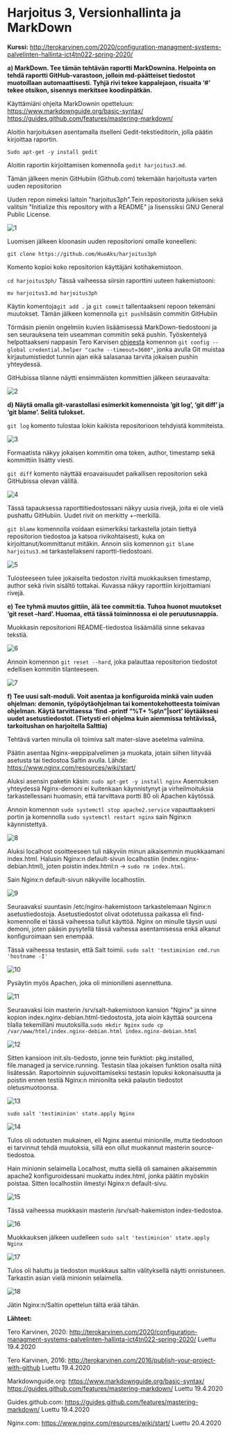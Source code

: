 # Harjoitus 3, Versionhallinta ja MarkDown

**Kurssi:** http://terokarvinen.com/2020/configuration-managment-systems-palvelinten-hallinta-ict4tn022-spring-2020/

**a) MarkDown. Tee tämän tehtävän raportti MarkDownina. Helpointa on tehdä raportti GitHub-varastoon, jolloin md-päätteiset tiedostot muotoillaan automaattisesti. Tyhjä rivi tekee kappalejaon, risuaita ‘#’ tekee otsikon, sisennys merkitsee koodinpätkän.**

Käyttämiäni ohjeita MarkDownin opetteluun: 
https://www.markdownguide.org/basic-syntax/ https://guides.github.com/features/mastering-markdown/

Aloitin harjoituksen asentamalla itselleni Gedit-tekstieditorin, jolla päätin kirjoittaa raportin.

`Sudo apt-get -y install gedit`

Aloitin raportin kirjoittamisen komennolla `gedit harjoitus3.md`.

Tämän jälkeen menin GitHubiin (Github.com) tekemään harjoitusta varten uuden repositorion

Uuden repon nimeksi laitoin "harjoitus3ph".Tein repositoriosta julkisen sekä valitsin "Initialize this repository with a README" ja lisenssiksi GNU General Public License.

![1](1.png)

Luomisen jälkeen kloonasin uuden repositorioni omalle koneelleni:

`git clone https://github.com/HuoAks/harjoitus3ph`

Komento kopioi koko repositorion käyttäjäni kotihakemistoon.

`cd harjoitus3ph/`
Tässä vaiheessa siirsin raporttini uuteen hakemistooni:

`mv harjoitus3.md harjoitus3ph`
 
Käytin komentoja`git add .` ja `git commit` tallentaakseni repoon tekemäni muutokset. Tämän jälkeen komennolla `git push`lisäsin commitin GitHubiin

Törmäsin pieniin ongelmiin kuvien lisäämisessä MarkDown-tiedostooni ja  sen seurauksena tein useamman commitin sekä pushin. Työskentelyä helpottaakseni nappasin Tero Karvisen [ohjeesta](http://terokarvinen.com/2016/publish-your-project-with-github) komennon `git config --global credential.helper "cache --timeout=3600"`, jonka avulla Git muistaa kirjautumistiedot tunnin ajan eikä salasanaa tarvita jokaisen pushin yhteydessä.

GitHubissa tilanne näytti ensimmäisten kommittien jälkeen seuraavalta:

![2](2.png)

**d) Näytä omalla git-varastollasi esimerkit komennoista ‘git log’, ‘git diff’ ja ‘git blame’. Selitä tulokset.**

`git log` komento tulostaa lokin kaikista repositorioon tehdyistä kommiteista.

![3](3.png)

Formaatista näkyy jokaisen kommitin oma token, author, timestamp sekä kommittiin lisätty viesti.

`git diff` komento näyttää eroavaisuudet paikallisen repositorion sekä GitHubissa olevan välillä.

![4](4.png)

Tässä tapauksessa raporttitiedostossani näkyy uusia rivejä, joita ei ole vielä pushattu GitHubiin. Uudet rivit on merkitty +-merkillä.

`git blame` komennolla voidaan esimerkiksi tarkastella jotain tiettyä repositorion tiedostoa ja katsoa rivikohtaisesti, kuka on kirjoittanut/kommittanut mitäkin. Annoin siis komennon `git blame harjoitus3.md` tarkastellakseni raportti-tiedostoani.

![5](5.png)

Tulosteeseen tulee jokaiselta tiedoston riviltä muokkauksen timestamp, author sekä rivin sisältö tottakai. Kuvassa näkyy
raporttiin kirjoittamiani rivejä. 

**e) Tee tyhmä muutos gittiin, älä tee commit:tia. Tuhoa huonot muutokset ‘git reset –hard’. Huomaa, että tässä toiminnossa ei ole peruutusnappia.**

Muokkasin repositorioni README-tiedostoa lisäämällä sinne sekavaa tekstiä.

![6](6.png)

Annoin komennon `git reset --hard`, joka palauttaa repositorion tiedostot edellisen kommitin tilanteeseen.

![7](7.png)

**f) Tee uusi salt-moduli. Voit asentaa ja konfiguroida minkä vain uuden ohjelman: demonin, työpöytäohjelman tai komentokehotteesta toimivan ohjelman. Käytä tarvittaessa ‘find -printf “%T+ %p\n”|sort’ löytääksesi uudet asetustiedostot. (Tietysti eri ohjelma kuin aiemmissa tehtävissä, tarkoitushan on harjoitella Salttia)**

Tehtävä varten minulla oli toimiva salt mater-slave asetelma valmiina.

Päätin asentaa Nginx-weppipalvelimen ja muokata, jotain siihen liityvää asetusta tai tiedostoa Saltin avulla. Lähde: https://www.nginx.com/resources/wiki/start/

Aluksi asensin paketin käsin: `sudo apt-get -y install nginx` Asennuksen yhteydessä Nginx-demoni ei kuitenkaan käynnistynyt ja virheilmoituksia tarkastellessani huomasin, että tarvittava portti 80 oli Apachen käytössä.

Annoin komennon `sudo systemctl stop apache2.service` vapauttaakseni portin ja komennolla `sudo systemctl restart nginx` sain Nginx:n käynnistettyä.

![8](8.png)

Aluksi localhost osoitteeseen tuli näkyviin minun aikaisemmin muokkaamani index.html. Halusin Nginx:n default-sivun localhostiin (index.nginx-debian.html), joten poistin index.html:n -> `sudo rm index.html`.

Sain Nginx:n default-sivun näkyville localhostiin.

![9](9.png)

Seuraavaksi suuntasin /etc/nginx-hakemistoon tarkastelemaan Nginx:n asetustiedostoja. Asetustiedostot olivat odotetussa paikassa eli find-komennolle ei tässä vaiheessa tullut käyttöä. Nginx on minulle täysin uusi demoni, joten pääsin pysytellä tässä vaihessa asentamisessa enkä alkanut konfiguroimaan sen enempää.

Tässä vaiheessa testasin, että Salt toimii. `sudo salt 'testiminion cmd.run 'hostname -I'`

![10](10.png)

Pysäytin myös Apachen, joka oli minionilleni asennettuna. 

![11](11.png)

Seuraavaksi loin masterin /srv/salt-hakemistoon kansion "Nginx" ja sinne kopion index.nginx-debian.html-tiedostosta, jota aioin käyttää sourcena tilalla tekemilläni muutoksilla.`sudo mkdir Nginx` `sudo cp /var/www/html/index.nginx-debian.html index.nginx-debian.html`

![12](12.png)

Sitten kansioon init.sls-tiedosto, jonne tein funktiot: pkg.installed, file.managed ja service.running. Testasin tilaa jokaisen funktion osalta niitä lisätessän. Raportoinnin sujuvoittamiseksi testasin lopuksi kokonaisuutta ja poistin ennen testiä Nginx:n minionilta sekä palautin tiedostot
oletusmuotoonsa.

![13](13.png)

`sudo salt 'testiminion' state.apply Nginx`

![14](14.png)

Tulos oli odotusten mukainen, eli Nginx asentui minionille, mutta tiedostoon ei tarvinnut tehdä muutoksia, sillä eon ollut muokannut masterin source-tiedostoa.

Hain minionin selaimella Localhost, mutta siellä oli samainen aikaisemmin apache2 konfiguroidessani muokattu index.html, jonka päätin myöskin poistaa. Sitten localhostiin ilmestyi Nginx:n default-sivu.

![15](15.png)

Tässä vaiheessa muokkasin masterin /srv/salt-hakemiston index-tiedostoa.

![16](16.png)

Muokkauksen jälkeen uudelleen `sudo salt 'testiminion' state.apply Nginx`

![17](17.png)

Tulos oli haluttu ja tiedoston muokkaus saltin välityksellä näytti onnistuneen. Tarkastin asian vielä minionin selaimella.

![18](18.png)

Jätin Nginx:n/Saltin opettelun tältä erää tähän.

**Lähteet:**

Tero Karvinen, 2020: http://terokarvinen.com/2020/configuration-managment-systems-palvelinten-hallinta-ict4tn022-spring-2020/ Luettu 19.4.2020

Tero Karvinen, 2016: http://terokarvinen.com/2016/publish-your-project-with-github Luettu 19.4.2020

Markdownguide.org: https://www.markdownguide.org/basic-syntax/ https://guides.github.com/features/mastering-markdown/ Luettu 19.4.2020

Guides.github.com: https://guides.github.com/features/mastering-markdown/ Luettu 19.4.2020

Nginx.com: https://www.nginx.com/resources/wiki/start/ Luettu 20.4.2020














